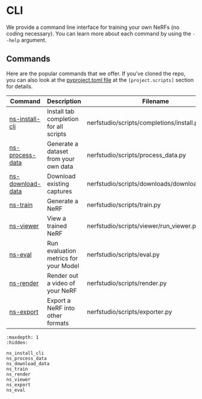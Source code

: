 # CLI

We provide a command line interface for training your own NeRFs (no coding necessary). You can learn more about each command by using the `--help` argument.

## Commands

Here are the popular commands that we offer. If you've cloned the repo, you can also look at the [pyproject.toml file](https://github.com/nerfstudio-project/nerfstudio/blob/main/pyproject.toml) at the `[project.scripts]` section for details.

| Command                              | Description                            | Filename                                      |
| ------------------------------------ | -------------------------------------- | --------------------------------------------- |
| [ns-install-cli](ns_install_cli)     | Install tab completion for all scripts | nerfstudio/scripts/completions/install.py     |
| [ns-process-data](ns_process_data)   | Generate a dataset from your own data  | nerfstudio/scripts/process_data.py            |
| [ns-download-data](ns_download_data) | Download existing captures             | nerfstudio/scripts/downloads/download_data.py |
| [ns-train](ns_train)                 | Generate a NeRF                        | nerfstudio/scripts/train.py                   |
| [ns-viewer](ns_viewer)               | View a trained NeRF                    | nerfstudio/scripts/viewer/run_viewer.py       |
| [ns-eval](ns_eval)                   | Run evaluation metrics for your Model  | nerfstudio/scripts/eval.py                    |
| [ns-render](ns_render)               | Render out a video of your NeRF        | nerfstudio/scripts/render.py                  |
| [ns-export](ns_export)               | Export a NeRF into other formats       | nerfstudio/scripts/exporter.py                |

```{toctree}
:maxdepth: 1
:hidden:

ns_install_cli
ns_process_data
ns_download_data
ns_train
ns_render
ns_viewer
ns_export
ns_eval
```
